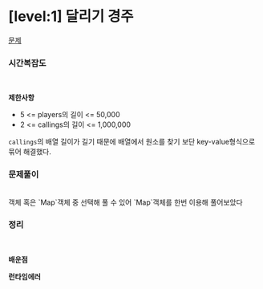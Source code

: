 # [level:1] 달리기 경주

[문제](https://school.programmers.co.kr/learn/courses/30/lessons/178871)

### 시간복잡도

<br>

**제한사항**

- 5 <= players의 길이 <= 50,000
- 2 <= callings의 길이 <= 1,000,000

`callings`의 배열 길이가 길기 때문에 배열에서 원소를 찾기 보단 key-value형식으로 묶어 해결했다.

### 문제풀이

<br>
객체 혹은 `Map`객체 중 선택해 풀 수 있어 `Map`객체를 한번 이용해 풀어보았다

### 정리

<br>

**배운점**

**런타임에러**
